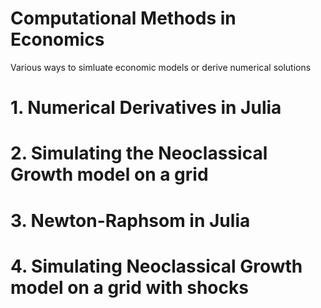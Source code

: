 # Computational Methods in Economics


Various ways to simluate economic models or derive numerical solutions

# 1. Numerical Derivatives in Julia

# 2. Simulating the Neoclassical Growth model on a grid

# 3. Newton-Raphsom in Julia

# 4. Simulating Neoclassical Growth model on a grid with shocks
